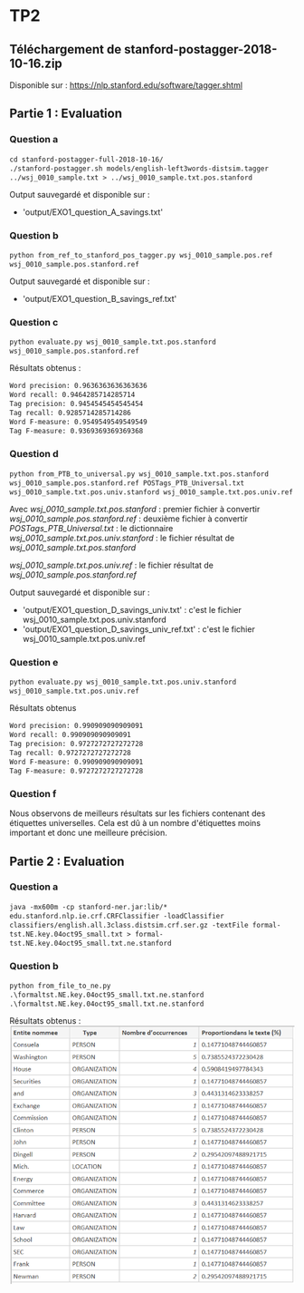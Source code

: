 # TP2

## Téléchargement de stanford-postagger-2018-10-16.zip
Disponible sur : https://nlp.stanford.edu/software/tagger.shtml


## Partie 1 : Evaluation
### Question a
```
cd stanford-postagger-full-2018-10-16/
./stanford-postagger.sh models/english-left3words-distsim.tagger ../wsj_0010_sample.txt > ../wsj_0010_sample.txt.pos.stanford
```

Output sauvegardé et disponible sur :
- 'output/EXO1_question_A_savings.txt'

### Question b
```
python from_ref_to_stanford_pos_tagger.py wsj_0010_sample.pos.ref wsj_0010_sample.pos.stanford.ref
```

Output sauvegardé et disponible sur :
- 'output/EXO1_question_B_savings_ref.txt'


### Question c
```
python evaluate.py wsj_0010_sample.txt.pos.stanford wsj_0010_sample.pos.stanford.ref
```

Résultats obtenus : 

```
Word precision: 0.9636363636363636
Word recall: 0.9464285714285714
Tag precision: 0.9454545454545454
Tag recall: 0.9285714285714286
Word F-measure: 0.9549549549549549
Tag F-measure: 0.9369369369369368
```

### Question d
```
python from_PTB_to_universal.py wsj_0010_sample.txt.pos.stanford wsj_0010_sample.pos.stanford.ref POSTags_PTB_Universal.txt wsj_0010_sample.txt.pos.univ.stanford wsj_0010_sample.txt.pos.univ.ref
```
Avec *wsj_0010_sample.txt.pos.stanford* : premier fichier à convertir
*wsj_0010_sample.pos.stanford.ref* : deuxième fichier à convertir
*POSTags_PTB_Universal.txt* : le dictionnaire
*wsj_0010_sample.txt.pos.univ.stanford* : le fichier résultat de *wsj_0010_sample.txt.pos.stanford*

*wsj_0010_sample.txt.pos.univ.ref* : le fichier résultat de *wsj_0010_sample.pos.stanford.ref*

Output sauvegardé et disponible sur :
- 'output/EXO1_question_D_savings_univ.txt' : c'est le fichier wsj_0010_sample.txt.pos.univ.stanford
- 'output/EXO1_question_D_savings_univ_ref.txt' : c'est le fichier wsj_0010_sample.txt.pos.univ.ref


### Question e
```
python evaluate.py wsj_0010_sample.txt.pos.univ.stanford wsj_0010_sample.txt.pos.univ.ref
```

Résultats obtenus
```
Word precision: 0.990909090909091
Word recall: 0.990909090909091
Tag precision: 0.9727272727272728
Tag recall: 0.9727272727272728
Word F-measure: 0.990909090909091
Tag F-measure: 0.9727272727272728
```

### Question f

Nous observons de meilleurs résultats sur les fichiers contenant des étiquettes universelles. Cela est dû à un nombre d'étiquettes moins important et donc une meilleure précision.


## Partie 2 : Evaluation

### Question a
```
java -mx600m -cp stanford-ner.jar:lib/* edu.stanford.nlp.ie.crf.CRFClassifier -loadClassifier classifiers/english.all.3class.distsim.crf.ser.gz -textFile formal-tst.NE.key.04oct95_small.txt > formal-tst.NE.key.04oct95_small.txt.ne.stanford
```

### Question b
```
python from_file_to_ne.py .\formaltst.NE.key.04oct95_small.txt.ne.stanford .\formaltst.NE.key.04oct95_small.txt.ne.stanford
```

Résultats obtenus : 
![alt text](./tp2.png)